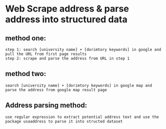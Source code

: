 # Web Scrape address & parse address into structured data
## method one:
    step 1: search [university name] + [dorimtory keywords] in google and pull the URL from first page results
    step 2: scrape and parse the address from URL in step 1
## method two:
    search [university name] + [dorimtory keywords] in google map and parse the address from google map result page

## Address parsing method:
    use regular expression to extract potential address text and use the package usaaddress to parse it into structed dataset
    
